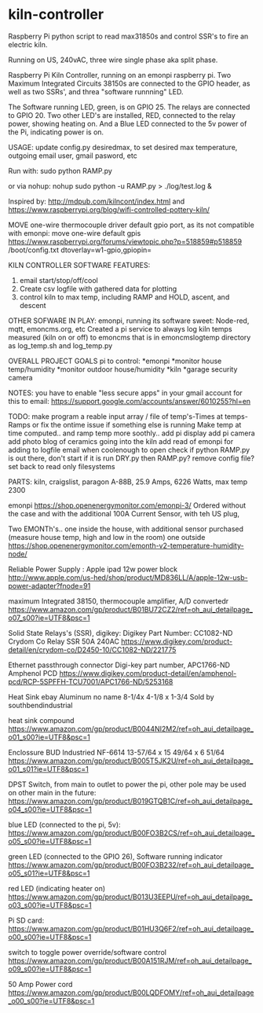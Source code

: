 # kiln-controller
Raspberry Pi python script to read max31850s and control SSR's to fire an electric kiln.

Running on US, 240vAC, three wire single phase aka split phase.

Raspberry Pi Kiln Controller, running on an emonpi raspberry pi. Two Maximum Integrated Circuits 38150s are connected to the GPIO header, as well as two SSRs', and threa "software runnning" LED.

The Software running LED, green, is on GPIO 25.
The relays are connected to GPIO 20.
Two other LED's are installed, RED, connected to the relay power, showing heating on.
And a Blue LED connected to the 5v power of the Pi, indicating power is on.


USAGE:
update config.py desiredmax, to set desired max temperature,  outgoing email user, gmail pasword, etc

Run with:
sudo python RAMP.py

or via nohup:
nohup sudo python -u RAMP.py > ./log/test.log &

Inspired by:
http://mdpub.com/kilncont/index.html
and
https://www.raspberrypi.org/blog/wifi-controlled-pottery-kiln/

MOVE one-wire thermocouple driver default gpio port, as its not compatible with emonpi:
move one-wire default gpis
https://www.raspberrypi.org/forums/viewtopic.php?p=518859#p518859
/boot/config.txt
dtoverlay=w1-gpio,gpiopin=<GPIO NUMBER>


KILN CONTROLLER SOFTWARE FEATURES:
1) email start/stop/off/cool 
2) Create csv logfile with gathered data for plotting
3) control kiln to max temp, including RAMP and HOLD, ascent, and descent

OTHER SOFWARE IN PLAY:
emonpi, running its software sweet: Node-red, mqtt, emoncms.org, etc
Created a pi service to always log kiln temps measured (kiln on or off) to emoncms
 that is in emoncmslogtemp directory as log_temp.sh and log_temp.py


OVERALL PROJECT GOALS
pi to control: 
*emonpi
*monitor house temp/humidity
*monitor outdoor house/humidity
*kiln
*garage security camera


NOTES:
you have to enable "less secure apps" in your gmail account for this to email:
https://support.google.com/accounts/answer/6010255?hl=en

TODO:
make program a reable input array / file of temp's-Times at temps- Ramps
  or fix the ontime issue if something else is running
Make temp at time computed.. and ramp temp more soothly..
add pi display
add pi camera
add photo blog of ceramics going into the kiln
add read of emonpi for adding to logfile 
email when coolenough to open
check if python RAMP.py is out there, don't start if it is
run DRY.py then RAMP.py?
remove config file?
set back to read only filesystems

PARTS:
kiln, craigslist, paragon A-88B, 25.9 Amps, 6226 Watts, max temp 2300

emonpi
https://shop.openenergymonitor.com/emonpi-3/
Ordered without the case and with the additional 100A Current Sensor, with teh US plug, 

Two EMONTh's.. 
one inside the house, with additional sensor purchased (measure house temp, high and low in the room)
one outside
https://shop.openenergymonitor.com/emonth-v2-temperature-humidity-node/

Reliable Power Supply : Apple ipad 12w power block
http://www.apple.com/us-hed/shop/product/MD836LL/A/apple-12w-usb-power-adapter?fnode=91


maximum Integrated 38150, thermocouple amplifier, A/D convertedr
https://www.amazon.com/gp/product/B01BU72CZ2/ref=oh_aui_detailpage_o07_s00?ie=UTF8&psc=1

Solid State Relays's (SSR), digikey:
Digikey Part Number: CC1082-ND
Crydom Co
Relay SSR 50A 240AC
https://www.digikey.com/product-detail/en/crydom-co/D2450-10/CC1082-ND/221775

Ethernet passthrough connector
Digi-key part number, APC1766-ND
Amphenol PCD
https://www.digikey.com/product-detail/en/amphenol-pcd/RCP-5SPFFH-TCU7001/APC1766-ND/5253168


Heat Sink
ebay
Aluminum no name 8-1/4x 4-1/8 x 1-3/4
Sold by southbendindustrial

heat sink compound
https://www.amazon.com/gp/product/B0044NI2M2/ref=oh_aui_detailpage_o01_s00?ie=UTF8&psc=1


Enclossure 
BUD Industried NF-6614
13-57/64 x 15 49/64 x 6 51/64
https://www.amazon.com/gp/product/B005T5JK2U/ref=oh_aui_detailpage_o01_s01?ie=UTF8&psc=1

DPST Switch, from main to outlet to power the pi, other pole may be used on other main in the future:
https://www.amazon.com/gp/product/B019GTQB1C/ref=oh_aui_detailpage_o04_s00?ie=UTF8&psc=1


blue LED (connected to the pi, 5v):
https://www.amazon.com/gp/product/B00FO3B2CS/ref=oh_aui_detailpage_o05_s00?ie=UTF8&psc=1

green LED (connected to the GPIO 26), Software running indicator
https://www.amazon.com/gp/product/B00FO3B232/ref=oh_aui_detailpage_o05_s01?ie=UTF8&psc=1

red LED (indicating heater on)
https://www.amazon.com/gp/product/B013U3EEPU/ref=oh_aui_detailpage_o03_s00?ie=UTF8&psc=1


Pi SD card:
https://www.amazon.com/gp/product/B01HU3Q6F2/ref=oh_aui_detailpage_o00_s00?ie=UTF8&psc=1



switch to toggle power override/software control 
https://www.amazon.com/gp/product/B00A151RJM/ref=oh_aui_detailpage_o09_s00?ie=UTF8&psc=1

50 Amp Power cord
https://www.amazon.com/gp/product/B00LQDFOMY/ref=oh_aui_detailpage_o00_s00?ie=UTF8&psc=1
